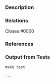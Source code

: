### Description
<!---
Please provide a helpful description of what change this pull request will introduce.
--->

### Relations
<!---
If your pull request fully resolves and should automatically close the linked issue, use Closes. Otherwise, use Relates.

For Example:

Relates #0000
or
Closes #0000
--->

Closes #0000

### References
<!---
Optionally, provide any helpful references that may help the reviewer(s).
--->

### Output from Tests

```console
make test

...
```
